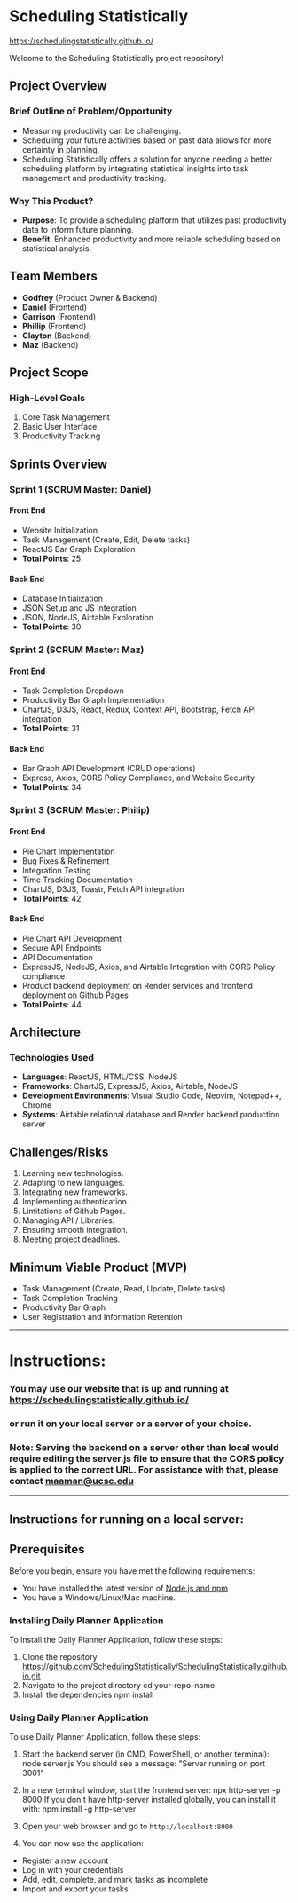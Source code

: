 # Scheduling Statistically
https://schedulingstatistically.github.io/

Welcome to the Scheduling Statistically project repository!

## Project Overview

### Brief Outline of Problem/Opportunity
- Measuring productivity can be challenging.
- Scheduling your future activities based on past data allows for more certainty in planning.
- Scheduling Statistically offers a solution for anyone needing a better scheduling platform by integrating statistical insights into task management and productivity tracking.

### Why This Product?
- **Purpose**: To provide a scheduling platform that utilizes past productivity data to inform future planning.
- **Benefit**: Enhanced productivity and more reliable scheduling based on statistical analysis.

## Team Members
- **Godfrey** (Product Owner & Backend)
- **Daniel** (Frontend)
- **Garrison** (Frontend)
- **Phillip** (Frontend)
- **Clayton** (Backend)
- **Maz** (Backend)

## Project Scope

### High-Level Goals
1. Core Task Management
2. Basic User Interface
3. Productivity Tracking

## Sprints Overview

### Sprint 1 (SCRUM Master: Daniel)
#### Front End
- Website Initialization
- Task Management (Create, Edit, Delete tasks)
- ReactJS Bar Graph Exploration
- **Total Points**: 25

#### Back End
- Database Initialization
- JSON Setup and JS Integration
- JSON, NodeJS, Airtable Exploration
- **Total Points**: 30

### Sprint 2 (SCRUM Master: Maz)
#### Front End
- Task Completion Dropdown
- Productivity Bar Graph Implementation
- ChartJS, D3JS, React, Redux, Context API, Bootstrap, Fetch API integration
- **Total Points**: 31

#### Back End
- Bar Graph API Development (CRUD operations)
- Express, Axios, CORS Policy Compliance, and Website Security
- **Total Points**: 34

### Sprint 3 (SCRUM Master: Philip)
#### Front End
- Pie Chart Implementation
- Bug Fixes & Refinement
- Integration Testing
- Time Tracking Documentation
- ChartJS, D3JS, Toastr, Fetch API integration
- **Total Points**: 42

#### Back End
- Pie Chart API Development
- Secure API Endpoints
- API Documentation
- ExpressJS, NodeJS, Axios, and Airtable Integration with CORS Policy compliance
- Product backend deployment on Render services and frontend deployment on Github Pages
- **Total Points**: 44

## Architecture

### Technologies Used
- **Languages**: ReactJS, HTML/CSS, NodeJS
- **Frameworks**: ChartJS, ExpressJS, Axios, Airtable, NodeJS
- **Development Environments**: Visual Studio Code, Neovim, Notepad++, Chrome
- **Systems**: Airtable relational database and Render backend production server

## Challenges/Risks
1. Learning new technologies.
2. Adapting to new languages.
3. Integrating new frameworks.
4. Implementing authentication.
5. Limitations of Github Pages.
6. Managing API / Libraries.
7. Ensuring smooth integration.
8. Meeting project deadlines.

## Minimum Viable Product (MVP)
- Task Management (Create, Read, Update, Delete tasks)
- Task Completion Tracking
- Productivity Bar Graph
- User Registration and Information Retention
  
***************************************************************************************************************
# Instructions:
### You may use our website that is up and running at https://schedulingstatistically.github.io/
### or run it on your local server or a server of your choice.
### Note: Serving the backend on a server other than local would require editing the server.js file to ensure that the CORS policy is applied to the correct URL. For assistance with that, please contact maaman@ucsc.edu
***************************************************************************************************************
## Instructions for running on a local server:
## Prerequisites

Before you begin, ensure you have met the following requirements:
* You have installed the latest version of [Node.js and npm](https://nodejs.org/en/download/)
* You have a Windows/Linux/Mac machine.

### Installing Daily Planner Application

To install the Daily Planner Application, follow these steps:

1. Clone the repository
https://github.com/SchedulingStatistically/SchedulingStatistically.github.io.git
2. Navigate to the project directory
cd your-repo-name
3. Install the dependencies
npm install

### Using Daily Planner Application

To use Daily Planner Application, follow these steps:

1. Start the backend server (in CMD, PowerShell, or another terminal):
node server.js
You should see a message: "Server running on port 3001"

2. In a new terminal window, start the frontend server:
npx http-server -p 8000
If you don't have http-server installed globally, you can install it with:
npm install -g http-server


3. Open your web browser and go to `http://localhost:8000`

4. You can now use the application:
- Register a new account
- Log in with your credentials
- Add, edit, complete, and mark tasks as incomplete
- Import and export your tasks

